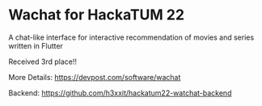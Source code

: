 # Wachat for HackaTUM 22
A chat-like interface for interactive recommendation of movies and series written in Flutter

Received 3rd place!! 

More Details: https://devpost.com/software/wachat

Backend: https://github.com/h3xxit/hackatum22-watchat-backend
